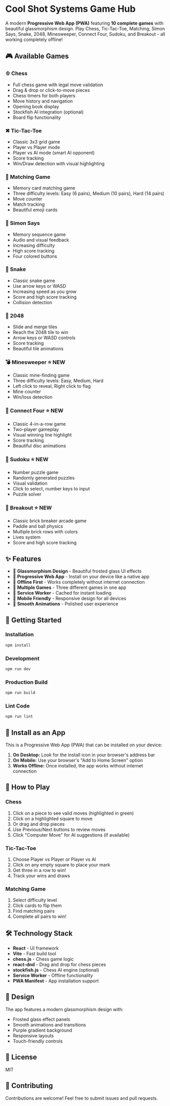 # Cool Shot Systems Game Hub

A modern **Progressive Web App (PWA)** featuring **10 complete games** with beautiful glassmorphism design. Play Chess, Tic-Tac-Toe, Matching, Simon Says, Snake, 2048, Minesweeper, Connect Four, Sudoku, and Breakout - all working completely offline!

## 🎮 Available Games

### ♔ Chess
- Full chess game with legal move validation
- Drag & drop or click-to-move pieces
- Chess timers for both players
- Move history and navigation
- Opening book display
- Stockfish AI integration (optional)
- Board flip functionality

### ✖ Tic-Tac-Toe
- Classic 3x3 grid game
- Player vs Player mode
- Player vs AI mode (smart AI opponent)
- Score tracking
- Win/Draw detection with visual highlighting

### 🎴 Matching Game
- Memory card matching game
- Three difficulty levels: Easy (6 pairs), Medium (10 pairs), Hard (14 pairs)
- Move counter
- Match tracking
- Beautiful emoji cards

### 🎵 Simon Says
- Memory sequence game
- Audio and visual feedback
- Increasing difficulty
- High score tracking
- Four colored buttons

### 🐍 Snake
- Classic snake game
- Use arrow keys or WASD
- Increasing speed as you grow
- Score and high score tracking
- Collision detection

### 🎲 2048
- Slide and merge tiles
- Reach the 2048 tile to win
- Arrow keys or WASD controls
- Score tracking
- Beautiful tile animations

### 💣 Minesweeper ⭐ NEW
- Classic mine-finding game
- Three difficulty levels: Easy, Medium, Hard
- Left click to reveal, Right click to flag
- Mine counter
- Win/loss detection

### 🔴 Connect Four ⭐ NEW
- Classic 4-in-a-row game
- Two-player gameplay
- Visual winning line highlight
- Score tracking
- Beautiful disc animations

### 🔢 Sudoku ⭐ NEW
- Number puzzle game
- Randomly generated puzzles
- Visual validation
- Click to select, number keys to input
- Puzzle solver

### 🧱 Breakout ⭐ NEW
- Classic brick breaker arcade game
- Paddle and ball physics
- Multiple brick rows with colors
- Lives system
- Score and high score tracking

## ✨ Features

- 🎨 **Glassmorphism Design** - Beautiful frosted glass UI effects
- 📱 **Progressive Web App** - Install on your device like a native app
- 🚫 **Offline First** - Works completely without internet connection
- 🎯 **Multiple Games** - Three different games in one app
- 💾 **Service Worker** - Cached for instant loading
- 📲 **Mobile Friendly** - Responsive design for all devices
- 🌈 **Smooth Animations** - Polished user experience

## 🚀 Getting Started

### Installation

```bash
npm install
```

### Development

```bash
npm run dev
```

### Production Build

```bash
npm run build
```

### Lint Code

```bash
npm run lint
```

## 📱 Install as an App

This is a Progressive Web App (PWA) that can be installed on your device:

1. **On Desktop:** Look for the install icon in your browser's address bar
2. **On Mobile:** Use your browser's "Add to Home Screen" option
3. **Works Offline:** Once installed, the app works without internet connection

## 🎯 How to Play

### Chess
1. Click on a piece to see valid moves (highlighted in green)
2. Click on a highlighted square to move
3. Or drag and drop pieces
4. Use Previous/Next buttons to review moves
5. Click "Computer Move" for AI suggestions (if available)

### Tic-Tac-Toe
1. Choose Player vs Player or Player vs AI
2. Click on any empty square to place your mark
3. Get three in a row to win!
4. Track your wins and draws

### Matching Game
1. Select difficulty level
2. Click cards to flip them
3. Find matching pairs
4. Complete all pairs to win!

## 🛠️ Technology Stack

- **React** - UI framework
- **Vite** - Fast build tool
- **chess.js** - Chess game logic
- **react-dnd** - Drag and drop for chess pieces
- **stockfish.js** - Chess AI engine (optional)
- **Service Worker** - Offline functionality
- **PWA Manifest** - App installation support

## 🎨 Design

The app features a modern glassmorphism design with:
- Frosted glass effect panels
- Smooth animations and transitions
- Purple gradient background
- Responsive layouts
- Touch-friendly controls

## 📄 License

MIT

## 🤝 Contributing

Contributions are welcome! Feel free to submit issues and pull requests.

